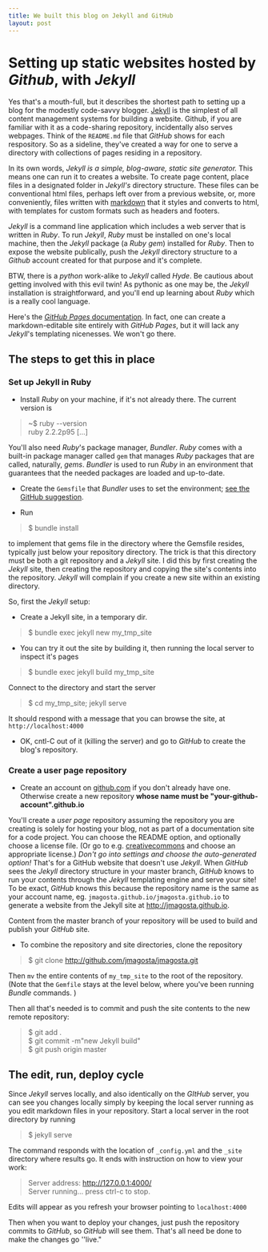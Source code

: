 ```yaml
---
title: We built this blog on Jekyll and GitHub
layout: post
---
```


# Setting up static websites hosted by *Github*, with *Jekyll*

Yes that's a mouth-full, but it describes the shortest path to setting up a blog for the modestly code-savvy blogger.
[Jekyll](http://http://jekyllrb.com/docs) is the simplest of all content management systems for building a website.
Github, if you are familiar with it as a code-sharing repository, incidentally also serves webpages. Think of
the ```README.md``` file that *GitHub* shows for each respository. So as a sideline, they've created a way for one to serve a directory with collections of pages residing in a repository.

In its own words, *Jekyll is a simple, blog-aware, static site generator.*  This means one can run it to
creates a website.  To create page content, place files in a designated folder in *Jekyll's* directory structure.
These files can be conventional html  files, perhaps left over from a previous website, or, more
conveniently, files written with [markdown](https://help.github.com/articles/markdown-basics/) that it styles and converts to html, with templates for custom
formats such as headers and footers.

*Jekyll* is a command line application which includes a web server that is written in *Ruby*.  To run *Jekyll*,
*Ruby* must be installed on one's local machine, then the *Jekyll* package (a *Ruby gem*) installed for *Ruby*.
Then to expose the website publically, push the
*Jekyll* directory structure to a *Github* account created for that purpose and it's complete.

BTW, there is a *python* work-alike to *Jekyll* called *Hyde*. Be cautious about getting involved with this evil twin! As pythonic as one may be, the *Jekyll* installation is straightforward, and you'll end up learning about *Ruby* which is a really cool language.

Here's the [*GitHub Pages* documentation](https://help.github.com/categories/github-pages-basics/). In fact, one can create a
markdown-editable site entirely with *GitHub Pages*, but it will lack any *Jekyll*'s templating  nicenesses.  We won't go there. 

## The steps to get this in place

### Set up Jekyll in Ruby

- Install *Ruby* on your machine, if it's not already there. The current version is


> ~$ ruby --version  
> ruby 2.2.2p95 [...]


You'll also need *Ruby*'s package manager, *Bundler*.  *Ruby* comes with a built-in package manager called `gem` that manages *Ruby* packages that are called, naturally,  *gems*.  *Bundler*  is used to run *Ruby* in an environment that guarantees that the needed packages are loaded and up-to-date.

- Create the ```Gemsfile``` that *Bundler* uses to set the environment; [see the GitHub suggestion](http://jekyllrb.com/docs/github-pages/).

- Run

> $ bundle install

to implement that gems file in the directory where the Gemsfile resides, typically just below your repository directory. 
The trick is that this directory must be both a git repository and a *Jekyll* site.  I did this by first creating the *Jekyll* site, then creating the repository and copying the site's contents into the repository.  *Jekyll* will complain if you create a new site within an existing directory.

So, first the *Jekyll* setup:

- Create a Jekyll site, in a temporary dir.

> $ bundle exec jekyll new my_tmp_site

- You can try it out the site by building it, then running the local server to inspect it's pages

> $ bundle exec jekyll build my_tmp_site

Connect to the directory and start the server

> $ cd my_tmp_site; jekyll serve

It should respond with a message that you can browse the site, at ```http://localhost:4000```

- OK, cntl-C out of it (killing the server) and go to *GitHub* to  create the blog's repository.

### Create a user page repository

- Create an account on [github.com](https://pages.github.com) if you don't already have one. Otherwise create a new repository **whose name must be "your-github-account".github.io**

You'll create a *user page* repository assuming the repository you are creating is solely for hosting your blog, not as part of a documentation site for a code project. You can choose the README option, and optionally choose a license file.  (Or go to e.g. [creativecommons](http://creativecommons.org) and choose an appropriate license.)  *Don't go into settings and choose the auto-generated option!*  That's for a GitHub website that doesn't use *Jekyll*.  When *GitHub* sees the *Jekyll* directory structure in your master branch, *GitHub* knows to run your contents through the *Jekyll* templating engine and serve your site! 
To be exact, *GitHub* knows this because the repository name is the same as your account name, eg.   `jmagosta.github.io/jmagosta.github.io` to generate a  website from the Jekyll site at http://jmagosta.github.io.

Content from the master branch of your repository will be used to build and publish your *GitHub* site.

- To combine the repository and site directories, clone the repository

> $ git clone http://github.com/jmagosta/jmagosta.git

Then ```mv``` the entire contents of ```my_tmp_site``` to the root of the repository. (Note that the ```Gemfile``` stays at the level below, where you've been running *Bundle* commands. )

Then all that's needed is to commit and push the site contents to the new remote repository:

> $ git add .  
> $ git commit -m"new Jekyll build"  
> $ git push origin master  

## The edit, run, deploy cycle

Since *Jekyll* serves locally, and also identically on the *GItHub* server, you can see you changes locally simply by keeping the local server running as you edit markdown files in your repository. Start a local server in the root directory by running

> $ jekyll serve

The command responds with the location of `_config.yml` and the `_site` directory where results go.   It ends with instruction on how to view your work:

>    Server address: http://127.0.0.1:4000/  
>  Server running... press ctrl-c to stop.


Edits will appear as you refresh your browser pointing to ```localhost:4000```

Then when you want to deploy your changes, just push the repository commits to *GitHub*, so *GitHub* will see them.  That's all need be done to make the changes go ''live."

